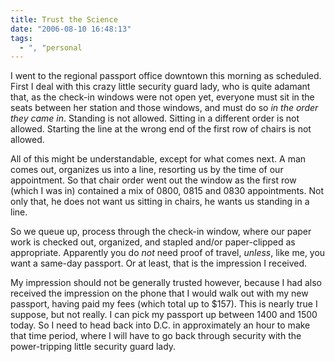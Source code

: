 ```yaml
---
title: Trust the Science
date: "2006-08-10 16:48:13"
tags:
  - ", "personal
---
```

I went to the regional passport office downtown this morning as scheduled.  First I deal with this crazy little security guard lady, who is quite adamant that, as the check-in windows were not open yet, everyone must sit in the seats between her station and those windows, and must do so <em>in the order they came in</em>.  Standing is not allowed.  Sitting in a different order is not allowed.  Starting the line at the wrong end of the first row of chairs is not allowed.

All of this might be understandable, except for what comes next.  A man comes out, organizes us into a line, resorting us by the time of our appointment.  So that chair order went out the window as the first row (which I was in) contained a mix of 0800, 0815 and 0830 appointments.  Not only that, he does not want us sitting in chairs, he wants us standing in a line.

So we queue up, process through the check-in window, where our paper work is checked out, organized, and stapled and/or paper-clipped as appropriate.  Apparently you do <em>not</em> need proof of travel, <em>unless</em>, like me, you want a same-day passport.  Or at least, that is the impression I received.

My impression should not be generally trusted however, because I had also received the impression on the phone that I would walk out with my new passport, having paid my fees (which total up to $157).  This is nearly true I suppose, but not really.  I can pick my passport up between 1400 and 1500 today.  So I need to head back into D.C. in approximately an hour to make that time period, where I will have to go back through security with the power-tripping little security guard lady.

